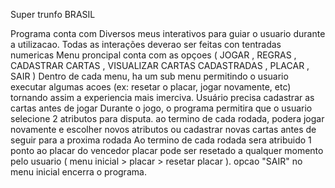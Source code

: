Super trunfo BRASIL

Programa conta com Diversos meus interativos para guiar o usuario durante a utilizacao.
Todas as interações deverao ser feitas con tentradas numericas
Menu proncipal conta com as opçoes ( JOGAR , REGRAS , CADASTRAR CARTAS , VISUALIZAR CARTAS CADASTRADAS , PLACAR , SAIR )
Dentro de cada menu, ha um sub menu permitindo o usuario executar algumas acoes (ex: resetar o placar, jogar novamente, etc) tornando assim a experiencia mais imerciva.
Usuário precisa cadastrar as cartas antes de jogar
Durante o jogo, o programa permitira que o usuario selecione 2 atributos para disputa.
ao termino de cada rodada, podera jogar novamente e escolher novos atributos ou cadastrar novas cartas antes de seguir para a proxima rodada
Ao termino de cada rodada sera atribuido 1 ponto ao placar do vencedor
placar pode ser resetado a qualquer momento pelo usuario ( menu inicial > placar > resetar placar ).
opcao "SAIR" no menu inicial encerra o programa.